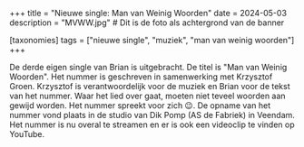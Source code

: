 +++
title = "Nieuwe single: Man van Weinig Woorden"
date = 2024-05-03
description = "MVWW.jpg" # Dit is de foto als achtergrond van de banner

[taxonomies]
tags = ["nieuwe single", "muziek", "man van weinig woorden"]
+++

De derde eigen single van Brian is uitgebracht. De titel is "Man van Weinig Woorden". Het nummer is geschreven in samenwerking met Krzysztof Groen. Krzysztof is verantwoordelijk voor de muziek en Brian voor de tekst van het nummer. Waar het lied over gaat, moeten niet teveel woorden aan gewijd worden. Het nummer spreekt voor zich 😉. De opname van het nummer vond plaats in de studio van Dik Pomp (AS de Fabriek) in Veendam. Het nummer is nu overal te streamen en er is ook een videoclip te vinden op YouTube.